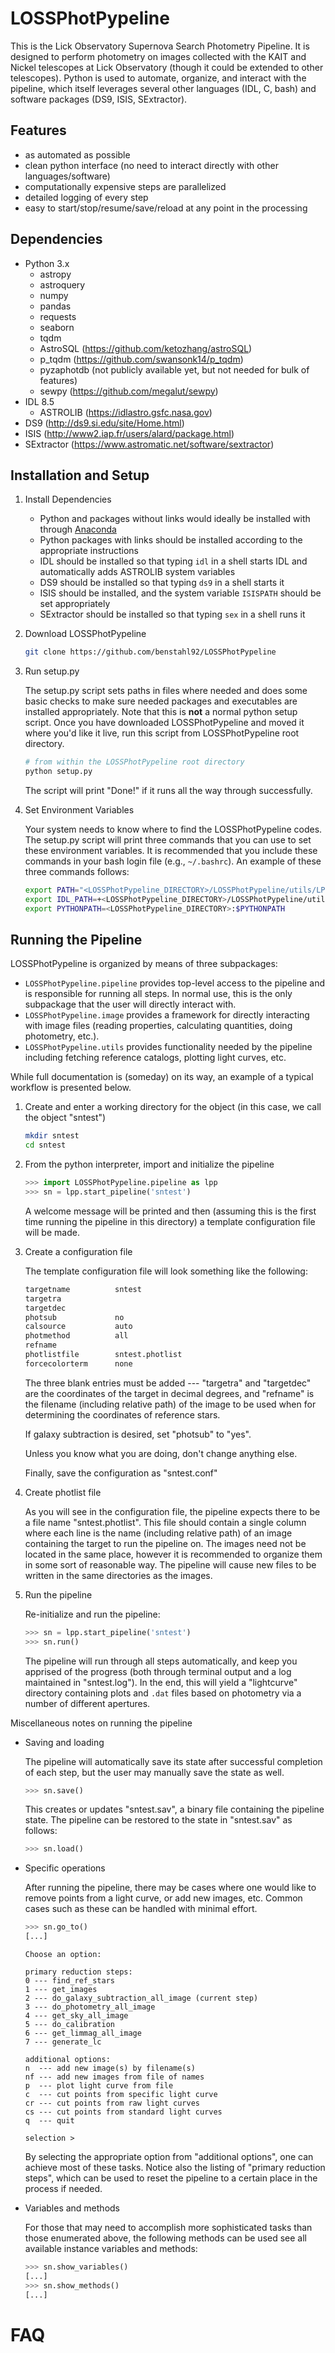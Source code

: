 # LOSSPhotPypeline

This is the Lick Observatory Supernova Search Photometry Pipeline. It is designed to perform photometry on images collected with the KAIT and Nickel telescopes at Lick Observatory (though it could be extended to other telescopes). Python is used to automate, organize, and interact with the pipeline, which itself leverages several other languages (IDL, C, bash) and software packages (DS9, ISIS, SExtractor).

## Features

* as automated as possible
* clean python interface (no need to interact directly with other languages/software)
* computationally expensive steps are parallelized
* detailed logging of every step
* easy to start/stop/resume/save/reload at any point in the processing

## Dependencies

* Python 3.x
    * astropy
    * astroquery
    * numpy
    * pandas
    * requests
    * seaborn
    * tqdm
    * AstroSQL (<https://github.com/ketozhang/astroSQL>)
    * p_tqdm (<https://github.com/swansonk14/p_tqdm>)
    * pyzaphotdb (not publicly available yet, but not needed for bulk of features)
    * sewpy (<https://github.com/megalut/sewpy>)
* IDL 8.5
    * ASTROLIB (<https://idlastro.gsfc.nasa.gov>)
* DS9 (<http://ds9.si.edu/site/Home.html>)
* ISIS (<http://www2.iap.fr/users/alard/package.html>)
* SExtractor (<https://www.astromatic.net/software/sextractor>)

## Installation and Setup

1. Install Dependencies

    * Python and packages without links would ideally be installed with through [Anaconda](https://www.anaconda.com)
    * Python packages with links should be installed according to the appropriate instructions
    * IDL should be installed so that typing `idl` in a shell starts IDL and automatically adds ASTROLIB system variables
    * DS9 should be installed so that typing `ds9` in a shell starts it
    * ISIS should be installed, and the system variable `ISISPATH` should be set appropriately
    * SExtractor should be installed so that typing `sex` in a shell runs it

2. Download LOSSPhotPypeline

   ```sh
   git clone https://github.com/benstahl92/LOSSPhotPypeline
   ```

3. Run setup.py

   The setup.py script sets paths in files where needed and does some basic checks to make sure needed packages and executables are installed appropriately. Note that this is **not** a normal python setup script. Once you have downloaded LOSSPhotPypeline and moved it where you'd like it live, run this script from LOSSPhotPypeline root directory.

   ```sh
   # from within the LOSSPhotPypeline root directory
   python setup.py
   ```

   The script will print "Done!" if it runs all the way through successfully.

4. Set Environment Variables

   Your system needs to know where to find the LOSSPhotPypeline codes. The setup.py script will print three commands that you can use to set these environment variables. It is recommended that you include these commands in your bash login file (e.g., `~/.bashrc`). An example of these three commands follows:

    ```sh
    export PATH="<LOSSPhotPypeline_DIRECTORY>/LOSSPhotPypeline/utils/LPP_bin:$PATH"
    export IDL_PATH=+<LOSSPhotPypeline_DIRECTORY>/LOSSPhotPypeline/utils/LPP_idl:$IDL_PATH
    export PYTHONPATH=<LOSSPhotPypeline_DIRECTORY>:$PYTHONPATH
    ```

## Running the Pipeline

LOSSPhotPypeline is organized by means of three subpackages:

* ```LOSSPhotPypeline.pipeline``` provides top-level access to the pipeline and is responsible for running all steps. In normal use, this is the only subpackage that the user will directly interact with.
* ```LOSSPhotPypeline.image``` provides a framework for directly interacting with image files (reading properties, calculating quantities, doing photometry, etc.).
* ```LOSSPhotPypeline.utils``` provides functionality needed by the pipeline including fetching reference catalogs, plotting light curves, etc.

While full documentation is (someday) on its way, an example of a typical workflow is presented below.

1. Create and enter a working directory for the object (in this case, we call the object "sntest")

   ```sh
   mkdir sntest
   cd sntest
   ```

2. From the python interpreter, import and initialize the pipeline

   ```python
   >>> import LOSSPhotPypeline.pipeline as lpp
   >>> sn = lpp.start_pipeline('sntest')
   ```

   A welcome message will be printed and then (assuming this is the first time running the pipeline in this directory) a template configuration file will be made.

3. Create a configuration file

   The template configuration file will look something like the following:

   ```txt
   targetname          sntest
   targetra
   targetdec
   photsub             no
   calsource           auto
   photmethod          all
   refname
   photlistfile        sntest.photlist
   forcecolorterm      none
   ```

   The three blank entries must be added --- "targetra" and "targetdec" are the coordinates of the target in decimal degrees, and "refname" is the filename (including relative path) of the image to be used when for determining the coordinates of reference stars.

   If galaxy subtraction is desired, set "photsub" to "yes".

   Unless you know what you are doing, don't change anything else.

   Finally, save the configuration as "sntest.conf"

4. Create photlist file

   As you will see in the configuration file, the pipeline expects there to be a file name "sntest.photlist". This file should contain a single column where each line is the name (including relative path) of an image containing the target to run the pipeline on. The images need not be located in the same place, however it is recommended to organize them in some sort of reasonable way. The pipeline will cause new files to be written in the same directories as the images.

5. Run the pipeline

   Re-initialize and run the pipeline:

   ```python
   >>> sn = lpp.start_pipeline('sntest')
   >>> sn.run()
   ```

   The pipeline will run through all steps automatically, and keep you apprised of the progress (both through terminal output and a log maintained in "sntest.log"). In the end, this will yield a "lightcurve" directory containing plots and ```.dat``` files based on photometry via a number of different apertures.

Miscellaneous notes on running the pipeline

* Saving and loading

   The pipeline will automatically save its state after successful completion of each step, but the user may manually save the state as well.

   ```python
   >>> sn.save()
   ```

   This creates or updates "sntest.sav", a binary file containing the pipeline state. The pipeline can be restored to the state in "sntest.sav" as follows:

   ```python
   >>> sn.load()
   ```

* Specific operations

   After running the pipeline, there may be cases where one would like to remove points from a light curve, or add new images, etc. Common cases such as these can be handled with minimal effort.

   ```python
   >>> sn.go_to()
   [...]
   ```
   ```
   Choose an option:

   primary reduction steps:
   0 --- find_ref_stars
   1 --- get_images
   2 --- do_galaxy_subtraction_all_image (current step)
   3 --- do_photometry_all_image
   4 --- get_sky_all_image
   5 --- do_calibration
   6 --- get_limmag_all_image
   7 --- generate_lc
   
   additional options:
   n  --- add new image(s) by filename(s)
   nf --- add new images from file of names
   p  --- plot light curve from file
   c  --- cut points from specific light curve
   cr --- cut points from raw light curves
   cs --- cut points from standard light curves
   q  --- quit
   
   selection >
   ```

   By selecting the appropriate option from "additional options", one can achieve most of these tasks. Notice also the listing of "primary reduction steps", which can be used to reset the pipeline to a certain place in the process if needed.

* Variables and methods

   For those that may need to accomplish more sophisticated tasks than those enumerated above, the following methods can be used see all available instance variables and methods:

   ```python
   >>> sn.show_variables()
   [...]
   >>> sn.show_methods()
   [...]
   ```
# FAQ
